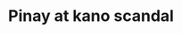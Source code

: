 ---
layout: post
title: Pinay at kano scandal
duration: '01:25'
view: 163
rate: 2
video: 'https://flashservice.xvideos.com/embedframe/26625667'
category: 
 - pinay
 - pinay-interracial
tags: 
 - pinay-sex
 - nene
 - mokong
 - fucked
 - jackpot
 - flawless
priority: 0.9
changefreq: daily
---